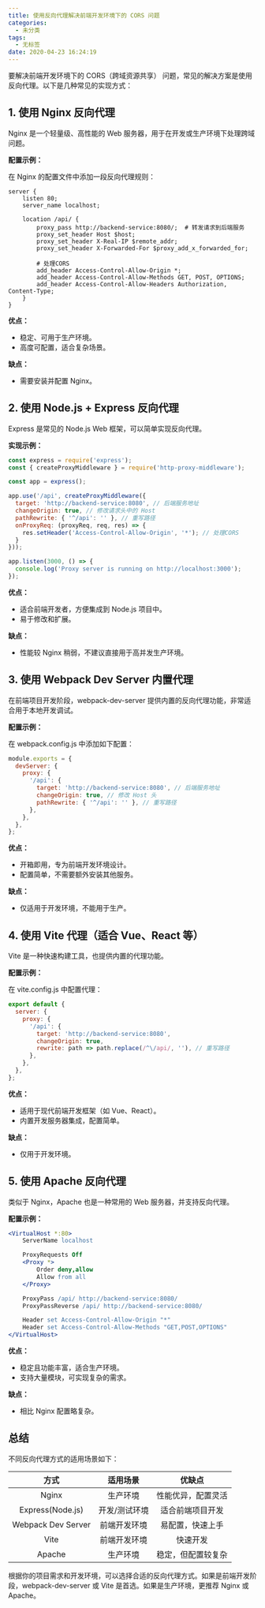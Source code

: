 ```yaml
---
title: 使用反向代理解决前端开发环境下的 CORS 问题
categories:
  - 未分类
tags:
  - 无标签
date: 2020-04-23 16:24:19
---
```


<script setup lang="ts">
import PostHeader from '../../_components/PostHeader.vue'
</script>

<PostHeader :postId='2600217214' />

要解决前端开发环境下的 CORS（跨域资源共享） 问题，常见的解决方案是使用反向代理。以下是几种常见的实现方式：

## 1. 使用 Nginx 反向代理

Nginx 是一个轻量级、高性能的 Web 服务器，用于在开发或生产环境下处理跨域问题。

**配置示例：**

在 Nginx 的配置文件中添加一段反向代理规则：

```nginx
server {
    listen 80;
    server_name localhost;

    location /api/ {
        proxy_pass http://backend-service:8080/;  # 转发请求到后端服务
        proxy_set_header Host $host;
        proxy_set_header X-Real-IP $remote_addr;
        proxy_set_header X-Forwarded-For $proxy_add_x_forwarded_for;

        # 处理CORS
        add_header Access-Control-Allow-Origin *;
        add_header Access-Control-Allow-Methods GET, POST, OPTIONS;
        add_header Access-Control-Allow-Headers Authorization, Content-Type;
    }
}
```

**优点：**

-	稳定、可用于生产环境。
-	高度可配置，适合复杂场景。

**缺点：**

-	需要安装并配置 Nginx。

## 2. 使用 Node.js + Express 反向代理

Express 是常见的 Node.js Web 框架，可以简单实现反向代理。

**实现示例：**

```javascript
const express = require('express');
const { createProxyMiddleware } = require('http-proxy-middleware');

const app = express();

app.use('/api', createProxyMiddleware({
  target: 'http://backend-service:8080', // 后端服务地址
  changeOrigin: true, // 修改请求头中的 Host
  pathRewrite: { '^/api': '' }, // 重写路径
  onProxyReq: (proxyReq, req, res) => {
    res.setHeader('Access-Control-Allow-Origin', '*'); // 处理CORS
  }
}));

app.listen(3000, () => {
  console.log('Proxy server is running on http://localhost:3000');
});
```

**优点：**

-	适合前端开发者，方便集成到 Node.js 项目中。
-	易于修改和扩展。

**缺点：**

-	性能较 Nginx 稍弱，不建议直接用于高并发生产环境。

## 3. 使用 Webpack Dev Server 内置代理

在前端项目开发阶段，webpack-dev-server 提供内置的反向代理功能，非常适合用于本地开发调试。

**配置示例：**

在 webpack.config.js 中添加如下配置：

```javascript
module.exports = {
  devServer: {
    proxy: {
      '/api': {
        target: 'http://backend-service:8080', // 后端服务地址
        changeOrigin: true, // 修改 Host 头
        pathRewrite: { '^/api': '' }, // 重写路径
      },
    },
  },
};
```

**优点：**

-	开箱即用，专为前端开发环境设计。
-	配置简单，不需要额外安装其他服务。

**缺点：**

-	仅适用于开发环境，不能用于生产。

## 4. 使用 Vite 代理（适合 Vue、React 等）

Vite 是一种快速构建工具，也提供内置的代理功能。

**配置示例：**

在 vite.config.js 中配置代理：

```javascript
export default {
  server: {
    proxy: {
      '/api': {
        target: 'http://backend-service:8080',
        changeOrigin: true,
        rewrite: path => path.replace(/^\/api/, ''), // 重写路径
      },
    },
  },
};
```

**优点：**

-	适用于现代前端开发框架（如 Vue、React）。
-	内置开发服务器集成，配置简单。

**缺点：**

-	仅用于开发环境。

## 5. 使用 Apache 反向代理

类似于 Nginx，Apache 也是一种常用的 Web 服务器，并支持反向代理。

**配置示例：**

```apache
<VirtualHost *:80>
    ServerName localhost

    ProxyRequests Off
    <Proxy *>
        Order deny,allow
        Allow from all
    </Proxy>

    ProxyPass /api/ http://backend-service:8080/
    ProxyPassReverse /api/ http://backend-service:8080/

    Header set Access-Control-Allow-Origin "*"
    Header set Access-Control-Allow-Methods "GET,POST,OPTIONS"
</VirtualHost>
```

**优点：**

-	稳定且功能丰富，适合生产环境。
-	支持大量模块，可实现复杂的需求。

**缺点：**

-	相比 Nginx 配置略复杂。

## 总结

不同反向代理方式的适用场景如下：

| 方式 | 适用场景 | 优缺点 |
| :-: | :-: | :-: |
| Nginx | 生产环境 | 性能优异，配置灵活 |
| Express(Node.js) | 开发/测试环境 | 适合前端项目开发 |
| Webpack Dev Server | 前端开发环境 | 易配置，快速上手 |
| Vite | 前端开发环境 | 快速开发 |
| Apache | 生产环境 | 稳定，但配置较复杂 |

根据你的项目需求和开发环境，可以选择合适的反向代理方式。如果是前端开发阶段，webpack-dev-server 或 Vite 是首选。如果是生产环境，更推荐 Nginx 或 Apache。